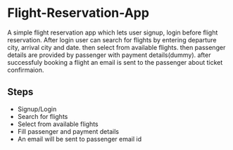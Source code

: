 # Flight-Reservation-App
A simple flight reservation app which lets user signup, login before flight reservation. 
After login user can search for flights by entering departure city, arrival city and date. then
select from available flights. then passenger details are provided by passenger with payment details(dummy). after successfuly booking a flight an email is sent to the passenger about ticket confirmaion.

## Steps
* Signup/Login
* Search for flights
* Select from available flights
* Fill passenger and payment details
* An email will be sent to passenger email id
